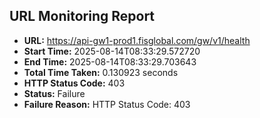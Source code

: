 ## URL Monitoring Report

- **URL:** https://api-gw1-prod1.fisglobal.com/gw/v1/health
- **Start Time:** 2025-08-14T08:33:29.572720
- **End Time:** 2025-08-14T08:33:29.703643
- **Total Time Taken:** 0.130923 seconds
- **HTTP Status Code:** 403
- **Status:** Failure
- **Failure Reason:** HTTP Status Code: 403
